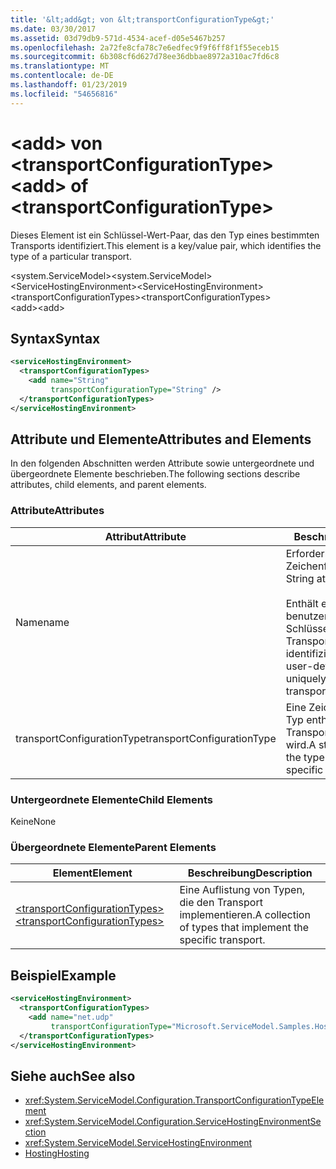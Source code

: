 ```yaml
---
title: '&lt;add&gt; von &lt;transportConfigurationType&gt;'
ms.date: 03/30/2017
ms.assetid: 03d79db9-571d-4534-acef-d05e5467b257
ms.openlocfilehash: 2a72fe8cfa78c7e6edfec9f9f6ff8f1f55eceb15
ms.sourcegitcommit: 6b308cf6d627d78ee36dbbae8972a310ac7fd6c8
ms.translationtype: MT
ms.contentlocale: de-DE
ms.lasthandoff: 01/23/2019
ms.locfileid: "54656816"
---
```

# <a name="ltaddgt-of-lttransportconfigurationtypegt"></a><span data-ttu-id="950c9-102">&lt;add&gt; von &lt;transportConfigurationType&gt;</span><span class="sxs-lookup"><span data-stu-id="950c9-102">&lt;add&gt; of &lt;transportConfigurationType&gt;</span></span>
<span data-ttu-id="950c9-103">Dieses Element ist ein Schlüssel-Wert-Paar, das den Typ eines bestimmten Transports identifiziert.</span><span class="sxs-lookup"><span data-stu-id="950c9-103">This element is a key/value pair, which identifies the type of a particular transport.</span></span>  
  
 <span data-ttu-id="950c9-104">\<system.ServiceModel></span><span class="sxs-lookup"><span data-stu-id="950c9-104">\<system.ServiceModel></span></span>  
<span data-ttu-id="950c9-105">\<ServiceHostingEnvironment></span><span class="sxs-lookup"><span data-stu-id="950c9-105">\<ServiceHostingEnvironment></span></span>  
<span data-ttu-id="950c9-106">\<transportConfigurationTypes></span><span class="sxs-lookup"><span data-stu-id="950c9-106">\<transportConfigurationTypes></span></span>  
<span data-ttu-id="950c9-107">\<add></span><span class="sxs-lookup"><span data-stu-id="950c9-107">\<add></span></span>  
  
## <a name="syntax"></a><span data-ttu-id="950c9-108">Syntax</span><span class="sxs-lookup"><span data-stu-id="950c9-108">Syntax</span></span>  
  
```xml  
<serviceHostingEnvironment>
  <transportConfigurationTypes>
    <add name="String"
         transportConfigurationType="String" />
  </transportConfigurationTypes>
</serviceHostingEnvironment>
```  
  
## <a name="attributes-and-elements"></a><span data-ttu-id="950c9-109">Attribute und Elemente</span><span class="sxs-lookup"><span data-stu-id="950c9-109">Attributes and Elements</span></span>  
 <span data-ttu-id="950c9-110">In den folgenden Abschnitten werden Attribute sowie untergeordnete und übergeordnete Elemente beschrieben.</span><span class="sxs-lookup"><span data-stu-id="950c9-110">The following sections describe attributes, child elements, and parent elements.</span></span>  
  
### <a name="attributes"></a><span data-ttu-id="950c9-111">Attribute</span><span class="sxs-lookup"><span data-stu-id="950c9-111">Attributes</span></span>  
  
|<span data-ttu-id="950c9-112">Attribut</span><span class="sxs-lookup"><span data-stu-id="950c9-112">Attribute</span></span>|<span data-ttu-id="950c9-113">Beschreibung</span><span class="sxs-lookup"><span data-stu-id="950c9-113">Description</span></span>|  
|---------------|-----------------|  
|<span data-ttu-id="950c9-114">Name</span><span class="sxs-lookup"><span data-stu-id="950c9-114">name</span></span>|<span data-ttu-id="950c9-115">Erforderliches Zeichenfolgeattribut.</span><span class="sxs-lookup"><span data-stu-id="950c9-115">Required String attribute.</span></span><br /><br /> <span data-ttu-id="950c9-116">Enthält einen benutzerdefinierten Schlüssel, mit dem der Transporttyp eindeutig identifiziert wird.</span><span class="sxs-lookup"><span data-stu-id="950c9-116">Contains a user-defined key that uniquely identifies the transport type.</span></span>|  
|<span data-ttu-id="950c9-117">transportConfigurationType</span><span class="sxs-lookup"><span data-stu-id="950c9-117">transportConfigurationType</span></span>|<span data-ttu-id="950c9-118">Eine Zeichenfolge, die den Typ enthält, mit dem der Transport implementiert wird.</span><span class="sxs-lookup"><span data-stu-id="950c9-118">A string that contains the type that implements the specific transport.</span></span>|  
  
### <a name="child-elements"></a><span data-ttu-id="950c9-119">Untergeordnete Elemente</span><span class="sxs-lookup"><span data-stu-id="950c9-119">Child Elements</span></span>  
 <span data-ttu-id="950c9-120">Keine</span><span class="sxs-lookup"><span data-stu-id="950c9-120">None</span></span>  
  
### <a name="parent-elements"></a><span data-ttu-id="950c9-121">Übergeordnete Elemente</span><span class="sxs-lookup"><span data-stu-id="950c9-121">Parent Elements</span></span>  
  
|<span data-ttu-id="950c9-122">Element</span><span class="sxs-lookup"><span data-stu-id="950c9-122">Element</span></span>|<span data-ttu-id="950c9-123">Beschreibung</span><span class="sxs-lookup"><span data-stu-id="950c9-123">Description</span></span>|  
|-------------|-----------------|  
|[<span data-ttu-id="950c9-124">\<transportConfigurationTypes></span><span class="sxs-lookup"><span data-stu-id="950c9-124">\<transportConfigurationTypes></span></span>](../../../../../docs/framework/configure-apps/file-schema/wcf/transportconfigurationtypes.md)|<span data-ttu-id="950c9-125">Eine Auflistung von Typen, die den Transport implementieren.</span><span class="sxs-lookup"><span data-stu-id="950c9-125">A collection of types that implement the specific transport.</span></span>|  
  
## <a name="example"></a><span data-ttu-id="950c9-126">Beispiel</span><span class="sxs-lookup"><span data-stu-id="950c9-126">Example</span></span>  
  
```xml  
<serviceHostingEnvironment>
  <transportConfigurationTypes>
    <add name="net.udp"
         transportConfigurationType="Microsoft.ServiceModel.Samples.Hosting.HostedUdpTransportConfiguration, UdpActivation, Version=1.0.0.0, Culture=neutral, PublicKeyToken=6fa904d2da1848d6" />
  </transportConfigurationTypes>
</serviceHostingEnvironment>
```  
  
## <a name="see-also"></a><span data-ttu-id="950c9-127">Siehe auch</span><span class="sxs-lookup"><span data-stu-id="950c9-127">See also</span></span>
- <xref:System.ServiceModel.Configuration.TransportConfigurationTypeElement>
- <xref:System.ServiceModel.Configuration.ServiceHostingEnvironmentSection>
- <xref:System.ServiceModel.ServiceHostingEnvironment>
- [<span data-ttu-id="950c9-128">Hosting</span><span class="sxs-lookup"><span data-stu-id="950c9-128">Hosting</span></span>](../../../../../docs/framework/wcf/feature-details/hosting.md)
